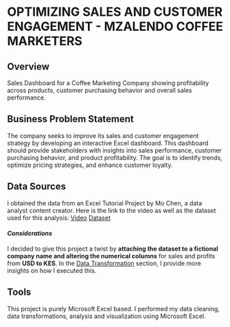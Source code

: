 # OPTIMIZING SALES AND CUSTOMER ENGAGEMENT - MZALENDO COFFEE MARKETERS

## Overview
Sales Dashboard for a Coffee Marketing Company showing profitability across products, customer purchasing behavior and overall sales performance.

## Business Problem Statement
The company seeks to improve its sales and customer engagement strategy by developing an interactive Excel dashboard. This dashboard should provide stakeholders with insights into sales performance, customer purchasing behavior, and product profitability. The goal is to identify trends, optimize pricing strategies, and enhance customer loyalty.

## Data Sources
I obtained the data from an Excel Tutorial Project by Mo Chen, a data analyst content creator. Here is the link to the video as well as the dataset used for this analysis:
[Video](https://www.youtube.com/watch?v=m13o5aqeCbM)
[Dataset](https://github.com/mochen862/excel-project-coffee-sales)

#### *Considerations*
I decided to give this project a twist by **attaching the dataset to a fictional company name and altering the numerical columns** for sales and profits from **USD to KES**. In the [Data Transformation](#data-transformation) section, I provide more insights on how I executed this.

## Tools
This project is purely Microsoft Excel based. I performed my data cleaning, data transformations, analysis and visualization using Microsoft Excel.






